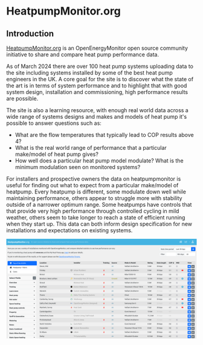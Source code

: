 # HeatpumpMonitor.org

## Introduction

[HeatpumpMonitor.org](https://heatpumpmonitor.org/) is an OpenEnergyMonitor open source community initiative to share and compare heat pump performance data.

As of March 2024 there are over 100 heat pump systems uploading data to the site including systems installed by some of the best heat pump engineers in the UK. A core goal for the site is to discover what the state of the art is in terms of system performance and to highlight that with good system design, installation and commissioning, high performance results are possible.

The site is also a learning resource, with enough real world data across a wide range of systems designs and makes and models of heat pump it's possible to answer questions such as:

- What are the flow temperatures that typically lead to COP results above 4?
- What is the real world range of performance that a particular make/model of heat pump gives?
- How well does a particular heat pump model modulate? What is the minimum modulation seen on monitored systems?

For installers and prospective owners the data on heatpumpmonitor is useful for finding out what to expect from a particular make/model of heatpump. Every heatpump is different, some modulate down well while maintaining performance, others appear to struggle more with stability outside of a narrower optimum range. Some heatpumps have controls that that provide very high performance through controlled cycling in mild weather, others seem to take longer to reach a state of efficient running when they start up. This data can both inform design specification for new installations and expectations on existing systems.

![heatpumpmonitor.png](img/heatpumpmonitor.png)

